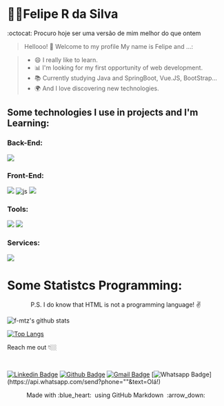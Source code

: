 

# 👨‍💻Felipe R da Silva

:octocat: Procuro hoje ser uma versão de mim melhor do que ontem


> Hellooo! 👋 Welcome to my profile
My name is Felipe and ...:

 > - 😄 I really like to learn. 
 > - 📊 I'm looking for my first opportunity of web development. 
 > - 📚 Currently studying Java and SpringBoot, Vue.JS, BootStrap... 
 > - 🌍 And I love discovering new technologies. 

## Some technologies I use in projects and I'm Learning:

### Back-End:


<p align="left">

<img src="https://github.com/f-mtz/portifolio_resources/blob/master/icons/red-java(final).png"> 

</p>

### Front-End:

<p align="left">

<img src="https://github.com/f-mtz/portifolio_resources/blob/master/icons/vuejs.png"> 

<img src="https://github.com/f-mtz/portifolio_resources/blob/master/icons/js.png" alt="js"> 
<img src="https://github.com/f-mtz/portifolio_resources/blob/master/icons/bootstrap.png?raw=true">

</p>

### Tools:

<p align="left">

<img src="https://github.com/f-mtz/portifolio_resources/blob/master/icons/springboot.png"> 
<img src="https://github.com/f-mtz/portifolio_resources/blob/master/icons/vscode.png">

</p>


### Services:

<p align="left">

<img src="https://github.com/f-mtz/portifolio_resources/blob/master/icons/gmail.png">

</p>



# Some Statistcs Programming:

<p align="center"> P.S. I do know that HTML is not a programming language! ✌️ </p>

![f-mtz's github stats](https://github-readme-stats.vercel.app/api?username=f-mtz&show_icons=true&theme=tokyonight)

[![Top Langs](https://github-readme-stats.vercel.app/api/top-langs/?username=f-mtz)](https://github.com/f-mtz/github-readme-stats)


<p align="left">
Reach me out 👇🏼
</p>
<br>

[![Linkedin Badge](https://img.shields.io/badge/-LinkedIn-blue?style=flat-square&logo=Linkedin&logoColor=white&link=https://www.linkedin.com/in/felipe-ribeiro-1a9b471a0/)](https://www.linkedin.com/in/felipe-ribeiro-1a9b471a0/)
[![Github Badge](https://img.shields.io/badge/-Github-000?style=flat-square&logo=Github&logoColor=white&link=https://github.com/f-mtz)](https://github.com/f-mtz)
[![Gmail Badge](https://img.shields.io/badge/-Gmail-c14438?style=flat-square&logo=Gmail&logoColor=white&link=mailto:mtz.dev.si@gmail.com)](mailto:mtz.dev.si@gmail.com/)
[![Whatsapp Badge](https://img.shields.io/badge/-Whatsapp-4CA143?style=flat-square&labelColor=4CA143&logo=whatsapp&logoColor=white&link=https://api.whatsapp.com/send?phone=""&text=Olá!)](https://api.whatsapp.com/send?phone=""&text=Olá!)


<p align="center">
  Made with :blue_heart: &nbsp;using GitHub Markdown &nbsp;:arrow_down:
</p>



<!--
[![Instagram Badge](https://img.shields.io/badge/-Instagram-violet?style=flat-square&logo=Instagram&logoColor=white&link=https://www.instagram.com/x/)](https://www.instagram.com/x/) 
-->
<!-- 
[![Youtube Badge](https://img.shields.io/badge/-Youtube-FF0000?style=flat-square&labelColor=FF0000&logo=youtube&logoColor=white&link=https://PUT THE LINK YOUR CHANNEL HERE)](https://PUT THE LINK YOUR CHANNEL HERE TOO) 


  [![Github Stats By Anurag](https://github.com/f-mtz.vercel.app/api?username=quadrified&show_icons=true&title_color=fff&icon_color=79ff97&text_color=9f9f9f&bg_color=151515)](https://github.com/f-mtz/github-readme)
 [![Telegram Badge](https://img.shields.io/badge/-Telegram-1ca0f1?style=flat-square&labelColor=1ca0f1&logo=telegram&logoColor=white&link=https://t.me/wesleyosantos91)](https://t.me/wesleyosantos91)
  
<p align="center"> 
  <i> Let's connect and chat! :incoming_envelope: </i>
</p>

<p align="center">
  <a href="https://www.linkedin.com/in/quadrified"><img src="https://github.com/Quadrified/Quadrified/blob/master/assets/my_svgs/linkedin.svg" width="30px" alt="LinkedIn"></a> &nbsp; &nbsp;
  <a href="https://instagram.com/quadrified"><img src="https://github.com/Quadrified/Quadrified/blob/master/assets/my_svgs/instagram.svg" width="30px" alt="Instagram"></a> &nbsp; &nbsp;
  <a href="https://twitter.com/quadrified"><img src="https://github.com/Quadrified/Quadrified/blob/master/assets/my_svgs/twitter.svg" width="30px" alt="Twitter">     </a> &nbsp; &nbsp;
  <a href="https://api.whatsapp.com/send?phone=+917330770559"><img src="https://github.com/Quadrified/Quadrified/blob/master/assets/my_svgs/whatsapp.svg" width="30px" alt="Whatsapp"></a> &nbsp; &nbsp;
  <a href="https://t.me/quadrified"><img src="https://github.com/Quadrified/Quadrified/blob/master/assets/my_svgs/telegram.svg" width="30px" alt="Telegram"></a> &nbsp; &nbsp;
</p
  
 
-->

